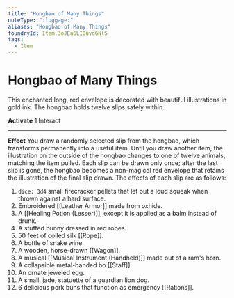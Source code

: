 ```yaml
---
title: "Hongbao of Many Things"
noteType: ":luggage:"
aliases: "Hongbao of Many Things"
foundryId: Item.3oJEa6LI0uvdGNlS
tags:
  - Item
---
```


# Hongbao of Many Things

This enchanted long, red envelope is decorated with beautiful illustrations in gold ink. The hongbao holds twelve slips safely within.

**Activate** 1 Interact

* * *

**Effect** You draw a randomly selected slip from the hongbao, which transforms permanently into a useful item. Until you draw another item, the illustration on the outside of the hongbao changes to one of twelve animals, matching the item pulled. Each slip can be drawn only once; after the last slip is gone, the hongbao becomes a non-magical red envelope that retains the illustration of the final slip drawn. The effects of each slip are as follows:

1. `dice: 3d4` small firecracker pellets that let out a loud squeak when thrown against a hard surface.
2.  Embroidered [[Leather Armor]] made from oxhide.
3.  A [[Healing Potion (Lesser)]], except it is applied as a balm instead of drunk.
4.  A stuffed bunny dressed in red robes.
5.  50 feet of coiled silk [[Rope]].
6.  A bottle of snake wine.
7.  A wooden, horse-drawn [[Wagon]].
8.  A musical [[Musical Instrument (Handheld)]] made out of a ram's horn.
9.  A collapsible metal-banded bo [[Staff]].
10.  An ornate jeweled egg.
11.  A small, jade, statuette of a guardian lion dog.
12.  6 delicious pork buns that function as emergency [[Rations]].
